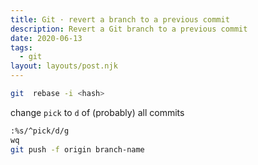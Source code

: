 ```yaml
---
title: Git · revert a branch to a previous commit
description: Revert a Git branch to a previous commit
date: 2020-06-13
tags:
  - git
layout: layouts/post.njk
---
```


```bash
git	 rebase -i <hash>
```

change `pick` to `d` of (probably) all commits

```bash
:%s/^pick/d/g
wq
git push -f origin branch-name
```
